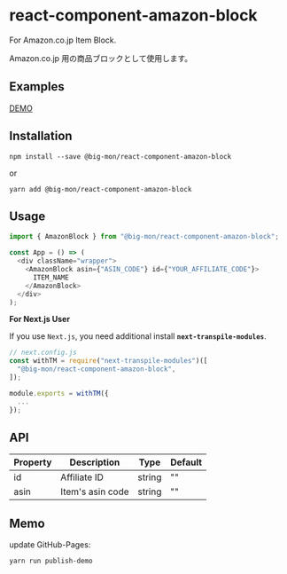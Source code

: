 # react-component-amazon-block

For Amazon.co.jp Item Block.

Amazon.co.jp 用の商品ブロックとして使用します。

## Examples

[DEMO](https://big-mon.github.io/react-component-amazon-block/)

## Installation

```
npm install --save @big-mon/react-component-amazon-block
```

or

```
yarn add @big-mon/react-component-amazon-block
```

## Usage

```js
import { AmazonBlock } from "@big-mon/react-component-amazon-block";

const App = () => (
  <div className="wrapper">
    <AmazonBlock asin={"ASIN_CODE"} id={"YOUR_AFFILIATE_CODE"}>
      ITEM_NAME
    </AmazonBlock>
  </div>
);
```

**For Next.js User**

If you use `Next.js`, you need additional install **`next-transpile-modules`**.

```js:next.config.js
// next.config.js
const withTM = require("next-transpile-modules")([
  "@big-mon/react-component-amazon-block",
]);

module.exports = withTM({
  ...
});
```

## API

| Property | Description      | Type   | Default |
| -------- | ---------------- | ------ | ------- |
| id       | Affiliate ID     | string | ""      |
| asin     | Item's asin code | string | ""      |

## Memo

update GitHub-Pages:

```bash
yarn run publish-demo
```
